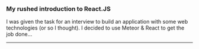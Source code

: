 ### My rushed introduction to React.JS

I was given the task for an interview to build an application with some web technologies \(or so I thought\). I decided to use Meteor & React to get the job done...

---



